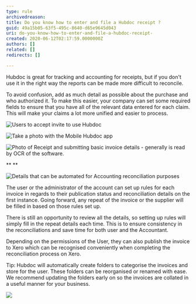 ```yaml
---
type: rule
archivedreason: 
title: Do you know how to enter and file a Hubdoc receipt ?
guid: 49a15b05-63f5-495c-8640-d65e9645d043
uri: do-you-know-how-to-enter-and-file-a-hubdoc-receipt-
created: 2020-06-12T02:17:59.0000000Z
authors: []
related: []
redirects: []

---
```


Hubdoc is great for tracking and accounting for receipts, but if you don't use it in the right way the reports can be made more difficult to reconcile.

To avoid confusion, add as much detail as possible about the purchase and who authorized it. To make this easier, your company can set some required fields to ensure that you have all of the relevant data entered for each claim. This will make your claims a lot more unified and easier to process. 




![Users to accept invite to use Hubdoc](ac.png)





![Take a photo with the Mobile Hubdoc app](de.png)



![Photo of Receipt and submitting basic invoice details - generally is read by OCR of the software.](wer.png)


 **
** 





![Details that can be automated for Accounting reconciliation purposes](che.png)



The user or the administrator of the account can set up rules for each invoice in regards to their publication status and reconciliation details on the first instance. Going forward, any repeat of the invoice or the supplier will be filled in based on those rules set up. 




There is still an opportunity to review all the details, so setting up rules will simply fill in the repeat details each time. This is to ensure consistency in the reconciliations and save time for both user and the Accountant.





Depending on the permissions of the User, they can also publish the invoice to Xero which can be recognised conveniently when completing the reconciliation process on Xero.





Tip: Hubdoc will automatically create folders to categorise the invoices and store for the user. These folders can be reorganised or renamed with ease. We recommend updating the folders early on so the invoices are collated in a useful manner for your business. 






![](1.png)








<!--endintro-->
